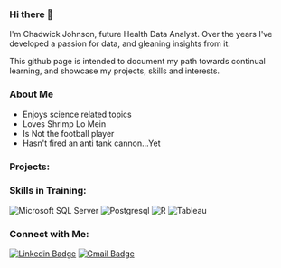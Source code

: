 ### Hi there 👋
I'm Chadwick Johnson, future Health Data Analyst. Over the years I've developed a passion for data, and gleaning insights from it. 

This github page is intended to document my path towards continual learning, and showcase my projects, skills and interests.

### About Me

- Enjoys science related topics
- Loves Shrimp Lo Mein
- Is Not the football player
- Hasn't fired an anti tank cannon...Yet

### Projects:



### Skills in Training:

![Microsoft SQL Server](https://img.shields.io/badge/Microsoft_SQL_Server-CC2927?style=for-the-badge&logo=microsoft-sql-server&logoColor=white)
![Postgresql](https://img.shields.io/badge/PostgreSQL-316192?style=for-the-badge&logo=postgresql&logoColor=white)
![R](https://img.shields.io/badge/R-276DC3?style=for-the-badge&logo=r&logoColor=white)
![Tableau](https://img.shields.io/badge/Tableau-E97627?style=for-the-badge&logo=Tableau&logoColor=white)

### Connect with Me:
[![Linkedin Badge](https://img.shields.io/badge/LinkedIn-0077B5?style=for-the-badge&logo=linkedin&logoColor=white&link=https://www.linkedin.com/in/chadwickgjohnson/)](https://www.linkedin.com/in/chadwickgjohnson/)
[![Gmail Badge](https://img.shields.io/badge/Gmail-D14836?style=for-the-badge&logo=gmail&logoColor=white&link=mailto:chadwickgjohnson@gmail.com)](mailto:chadwickgjohnson@gmail.com)

<!--
**cgjohnso/cgjohnso** is a ✨ _special_ ✨ repository because its `README.md` (this file) appears on your GitHub profile.

Here are some ideas to get you started:

- 🔭 I’m currently working on ...
- 🌱 I’m currently learning ...
- 👯 I’m looking to collaborate on ...
- 🤔 I’m looking for help with ...
- 💬 Ask me about ...
- 📫 How to reach me: ...
- 😄 Pronouns: ...
- ⚡ Fun fact: ...
-->
